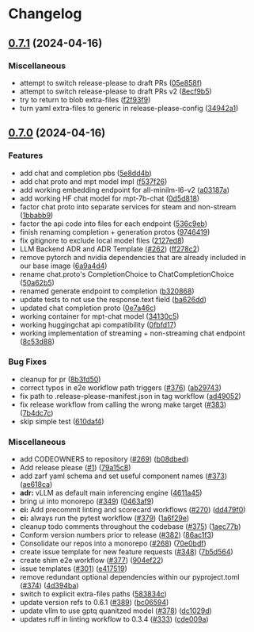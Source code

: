 # Changelog

## [0.7.1](https://github.com/YrrepNoj/leapfrogai-test/compare/v0.7.0...v0.7.1) (2024-04-16)


### Miscellaneous

* attempt to switch release-please to draft PRs ([05e858f](https://github.com/YrrepNoj/leapfrogai-test/commit/05e858f8e3299887a2c70e71e4ce89b21a313d1c))
* attempt to switch release-please to draft PRs v2 ([8ecf9b5](https://github.com/YrrepNoj/leapfrogai-test/commit/8ecf9b543f4f55456cef336e289a324348dae2c6))
* try to return to blob extra-files ([f2f93f9](https://github.com/YrrepNoj/leapfrogai-test/commit/f2f93f9108a60b11a16b5baef3018a4ac4baf7f5))
* turn yaml extra-files to generic in release-please-config ([34942a1](https://github.com/YrrepNoj/leapfrogai-test/commit/34942a1a36cb9cfc1f7338ce4796907bbca5f6cb))

## [0.7.0](https://github.com/YrrepNoj/leapfrogai-test/compare/v0.6.1...v0.7.0) (2024-04-16)


### Features

* add chat and completion pbs ([5e8dd4b](https://github.com/YrrepNoj/leapfrogai-test/commit/5e8dd4b83b17e920d8a8d1e15f88618dd8b86d79))
* add chat proto and mpt model impl ([f537f26](https://github.com/YrrepNoj/leapfrogai-test/commit/f537f26366cb05698f75fcf2cc02552208205115))
* add working embedding endpoint for all-minilm-l6-v2 ([a03187a](https://github.com/YrrepNoj/leapfrogai-test/commit/a03187a47905e1eec2af8f53fdba07761b6a4586))
* add working HF chat model for mpt-7b-chat ([0d5d818](https://github.com/YrrepNoj/leapfrogai-test/commit/0d5d818f7e730dc5941938351946adc8ce0f15d0))
* factor chat proto into separate services for steam and non-stream ([1bbabb9](https://github.com/YrrepNoj/leapfrogai-test/commit/1bbabb937fc2199050b955f2a4cfde1107059681))
* factor the api code into files for each endpoint ([536c9eb](https://github.com/YrrepNoj/leapfrogai-test/commit/536c9eb7bd021b90696afe3cc12401f6ae7fd105))
* finish renaming completion + generation protos ([9746419](https://github.com/YrrepNoj/leapfrogai-test/commit/974641932cf3861663ad868a5f7e64f803eab9b2))
* fix gitignore to exclude local model files ([2127ed8](https://github.com/YrrepNoj/leapfrogai-test/commit/2127ed82f4fd6de1501aba21b0c648d1091bb35a))
* LLM Backend ADR and ADR Template ([#262](https://github.com/YrrepNoj/leapfrogai-test/issues/262)) ([ff278c2](https://github.com/YrrepNoj/leapfrogai-test/commit/ff278c21b081785a6b82e3104a768a70b2b778de))
* remove pytorch and nvidia dependencies that are already included in our base image ([6a9a4d4](https://github.com/YrrepNoj/leapfrogai-test/commit/6a9a4d4074354023684e5465229f03dc776597b1))
* rename chat.proto's CompletionChoice to ChatCompletionChoice ([50a62b5](https://github.com/YrrepNoj/leapfrogai-test/commit/50a62b5e34795e2ee01c37248607bc3b92654cd6))
* renamed generate endpoint to completion ([b320868](https://github.com/YrrepNoj/leapfrogai-test/commit/b32086888bf1ee83f24f316f2bc3c5ae89f6ae6f))
* update tests to not use the response.text field ([ba626dd](https://github.com/YrrepNoj/leapfrogai-test/commit/ba626ddcc11e6504981fca2b2a11b63d339ea57f))
* updated chat completion proto ([0e7a46c](https://github.com/YrrepNoj/leapfrogai-test/commit/0e7a46cce4e94736d6cfc0ec936c7001ea39b299))
* working container for mpt-chat model ([34130c5](https://github.com/YrrepNoj/leapfrogai-test/commit/34130c5cd1d590720307bd36bdee4baf66d3f8e5))
* working huggingchat api compatibility ([0fbfd17](https://github.com/YrrepNoj/leapfrogai-test/commit/0fbfd171c3d186c6dea46951e51936ff5e38b77d))
* working implementation of streaming + non-streaming chat endpoint ([8c53d88](https://github.com/YrrepNoj/leapfrogai-test/commit/8c53d88e4722d771578cf2c45db0c23034e3dbd8))


### Bug Fixes

* cleanup for pr ([8b3fd50](https://github.com/YrrepNoj/leapfrogai-test/commit/8b3fd5052864316c5aaefc75f7eca77378d03b37))
* correct typos in e2e workflow path triggers ([#376](https://github.com/YrrepNoj/leapfrogai-test/issues/376)) ([ab29743](https://github.com/YrrepNoj/leapfrogai-test/commit/ab297431d2d5acb26b4d6f5c3e231e904b0b7e76))
* fix path to .release-please-manifest.json in tag workflow ([ad49052](https://github.com/YrrepNoj/leapfrogai-test/commit/ad49052a6ebbc3b0d1317a3149d849a69ffa37bb))
* fix release workflow from calling the wrong make target ([#383](https://github.com/YrrepNoj/leapfrogai-test/issues/383)) ([7b4dc7c](https://github.com/YrrepNoj/leapfrogai-test/commit/7b4dc7c658afc7ca7118dacb781d2451d82d6cab))
* skip simple test ([610daf4](https://github.com/YrrepNoj/leapfrogai-test/commit/610daf4417c0e854b0bdc24cee6a27e43770be0c))


### Miscellaneous

* add CODEOWNERS to repository ([#269](https://github.com/YrrepNoj/leapfrogai-test/issues/269)) ([b08dbed](https://github.com/YrrepNoj/leapfrogai-test/commit/b08dbed0a858ec68d469e9eeb1966b02a2d97cce))
* Add release please ([#1](https://github.com/YrrepNoj/leapfrogai-test/issues/1)) ([79a15c8](https://github.com/YrrepNoj/leapfrogai-test/commit/79a15c85c706b1c922541927916dd0b64a22fc61))
* add zarf yaml schema and set useful component names ([#373](https://github.com/YrrepNoj/leapfrogai-test/issues/373)) ([ae618ca](https://github.com/YrrepNoj/leapfrogai-test/commit/ae618cab3c347fbcb07d67e0b434a0d09e15e80e))
* **adr:** vLLM as default main inferencing engine ([4611a45](https://github.com/YrrepNoj/leapfrogai-test/commit/4611a45ca69a88e2ae8f775ec1e60fe1fd180d49))
* bring ui into monorepo ([#349](https://github.com/YrrepNoj/leapfrogai-test/issues/349)) ([0463af9](https://github.com/YrrepNoj/leapfrogai-test/commit/0463af916558bb46c965a7a37b2ef169d1c3a4dc))
* **ci:** Add precommit linting and scorecard workflows ([#270](https://github.com/YrrepNoj/leapfrogai-test/issues/270)) ([dd479f0](https://github.com/YrrepNoj/leapfrogai-test/commit/dd479f0770d3bc72308e683fbf32fa987c25df55))
* **ci:** always run the pytest workflow ([#379](https://github.com/YrrepNoj/leapfrogai-test/issues/379)) ([1a6f29e](https://github.com/YrrepNoj/leapfrogai-test/commit/1a6f29e5d4bba9a73e917241d232a341b79ec28f))
* cleanup todo comments throughout the codebase ([#375](https://github.com/YrrepNoj/leapfrogai-test/issues/375)) ([1aec77b](https://github.com/YrrepNoj/leapfrogai-test/commit/1aec77b6778a3c9a6bce7da291f9c11a88bed9cd))
* Conform version numbers prior to release ([#382](https://github.com/YrrepNoj/leapfrogai-test/issues/382)) ([86ac1f3](https://github.com/YrrepNoj/leapfrogai-test/commit/86ac1f36ffdea433584d49badc22ff495188476d))
* Consolidate our repos into a monorepo ([#268](https://github.com/YrrepNoj/leapfrogai-test/issues/268)) ([70e0bdf](https://github.com/YrrepNoj/leapfrogai-test/commit/70e0bdfd659169174d6e6dfb7864faded7ab0d00))
* create issue template for new feature requests ([#348](https://github.com/YrrepNoj/leapfrogai-test/issues/348)) ([7b5d564](https://github.com/YrrepNoj/leapfrogai-test/commit/7b5d56464d4ec11df53eea77707c377fdf2344e1))
* create shim e2e workflow ([#377](https://github.com/YrrepNoj/leapfrogai-test/issues/377)) ([904ef22](https://github.com/YrrepNoj/leapfrogai-test/commit/904ef2245072226ecd77636343a35b308fbadf1c))
* issue templates ([#301](https://github.com/YrrepNoj/leapfrogai-test/issues/301)) ([e417519](https://github.com/YrrepNoj/leapfrogai-test/commit/e41751954caeb9837989cc4392b182bcfdab4e56))
* remove redundant optional dependencies within our pyproject.toml ([#374](https://github.com/YrrepNoj/leapfrogai-test/issues/374)) ([4d394ba](https://github.com/YrrepNoj/leapfrogai-test/commit/4d394baf81d2c1ecd4158292b27b3d1629f44d1d))
* switch to explicit extra-files paths ([583834c](https://github.com/YrrepNoj/leapfrogai-test/commit/583834c79d40b1ae854606cc3f656a5ff2e669e1))
* update version refs to 0.6.1 ([#389](https://github.com/YrrepNoj/leapfrogai-test/issues/389)) ([bc06594](https://github.com/YrrepNoj/leapfrogai-test/commit/bc065949ec16de04fb97c88607e8c8e4882b55f0))
* update vllm to use gptq quanitzed model ([#378](https://github.com/YrrepNoj/leapfrogai-test/issues/378)) ([dc1029d](https://github.com/YrrepNoj/leapfrogai-test/commit/dc1029d0d9c1cc7717d592f9cbe8067cf58e9d13))
* updates ruff in linting workflow to 0.3.4 ([#333](https://github.com/YrrepNoj/leapfrogai-test/issues/333)) ([cde009a](https://github.com/YrrepNoj/leapfrogai-test/commit/cde009a3de8fb6d3f8f1e3ca115d85c576e078ae))
